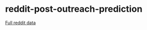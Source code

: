 # reddit-post-outreach-prediction 
[Full reddit data](https://www.kaggle.com/carneyjp/251403-bookthemed-reddit-entries-with-sentiment "Orignal dataset used")
